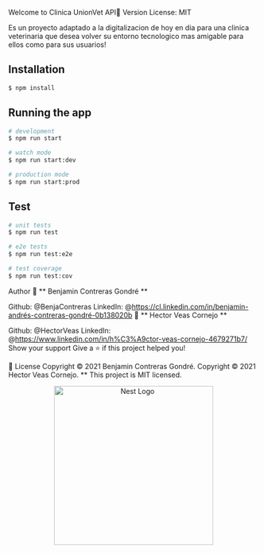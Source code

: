 Welcome to Clinica UnionVet API👋
Version License: MIT

Es un proyecto adaptado a la digitalizacion de hoy en dia para una clinica veterinaria que desea volver su entorno tecnologico mas amigable para ellos como para sus usuarios!

## Installation

```bash
$ npm install
```

## Running the app

```bash
# development
$ npm run start

# watch mode
$ npm run start:dev

# production mode
$ npm run start:prod
```

## Test

```bash
# unit tests
$ npm run test

# e2e tests
$ npm run test:e2e

# test coverage
$ npm run test:cov
```
Author
👤 ** Benjamin Contreras Gondré **

Github: @BenjaContreras
LinkedIn: @https://cl.linkedin.com/in/benjamin-andrés-contreras-gondré-0b138020b
👤 ** Hector Veas Cornejo **

Github: @HectorVeas
LinkedIn: @https://www.linkedin.com/in/h%C3%A9ctor-veas-cornejo-4679271b7/
Show your support
Give a ⭐️ if this project helped you!

📝 License
Copyright © 2021 Benjamin Contreras Gondré. Copyright © 2021 Hector Veas Cornejo.
** This project is MIT licensed.
<p align="center">
  <a href="http://nestjs.com/" target="blank"><img src="https://nestjs.com/img/logo_text.svg" width="320" alt="Nest Logo" /></a>
</p>
